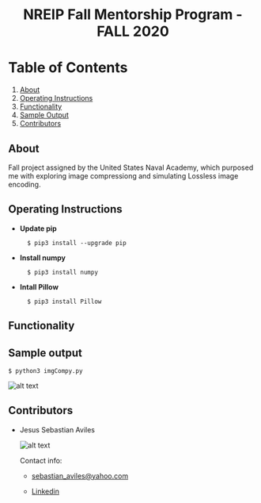 <h1 align="center">NREIP Fall Mentorship Program - FALL 2020</h1>

# Table of Contents

1. [About](https://github.com/JsAviles/NREIP_FallMentorship2020#about)
2. [Operating Instructions](https://github.com/JsAviles/NREIP_FallMentorship2020#Operating-Instructions)
3. [Functionality](https://github.com/JsAviles/NREIP_FallMentorship2020#Functionality)
4. [Sample Output](https://github.com/JsAviles/NREIP_FallMentorship2020#Sample-output)
5. [Contributors](https://github.com/JsAviles/NREIP_FallMentorship2020#Contributors)

## About

Fall project assigned by the United States Naval Academy, which purposed me with exploring image compressiong and simulating Lossless image encoding.
## Operating Instructions

* **Update pip**

        $ pip3 install --upgrade pip

* **Install numpy**

        $ pip3 install numpy

* **Intall Pillow**

        $ pip3 install Pillow

## Functionality

## Sample output

    $ python3 imgCompy.py

![alt text](https://i.gyazo.com/1606d88d3e7bc569727835669d4bbb80.png)
## Contributors

* Jesus Sebastian Aviles

    ![alt text](https://i.gyazo.com/30c872a61a8257508866840b44592530.png)

    Contact info:

    * sebastian_aviles@yahoo.com

    * [Linkedin](https://www.linkedin.com/in/sebastian-aviles-215b3471/)
